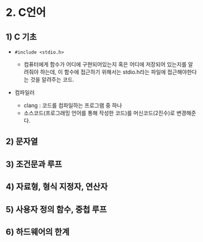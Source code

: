 # 2. C언어
## 1) C 기초
- `#include <stdio.h>`
  - 컴퓨터에게 함수가 어디에 구현되어있는지 혹은 어디에 저장되어 있는지를 알려줘야 하는데, 이 함수에 접근하기 위해서는 stdio.h라는 파일에 접근해야한다는 것을 알려주는 코드.

- 컴파일러
  - clang : 코드를 컴파일하는 프로그램 중 하나
  - 소스코드(프로그래밍 언어를 통해 작성한 코드)를 머신코드(2진수)로 변경해준다. 

## 2) 문자열
## 3) 조건문과 루프
## 4) 자료형, 형식 지정자, 연산자
## 5) 사용자 정의 함수, 중첩 루프
## 6) 하드웨어의 한계
